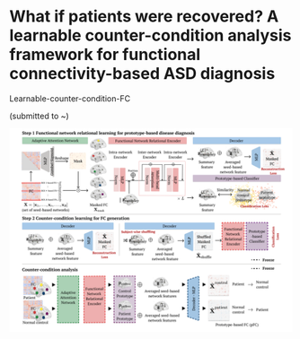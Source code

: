 # What if patients were recovered? A learnable counter-condition analysis framework for functional connectivity-based ASD diagnosis
Learnable-counter-condition-FC

(submitted to ~)

![overview](/figures/overview.png)

